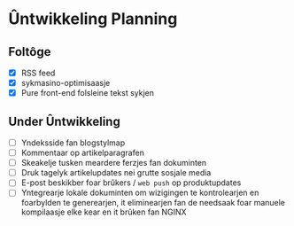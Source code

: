 # Ûntwikkeling Planning

## Foltôge

- [x] RSS feed
- [x] sykmasino-optimisaasje
- [x] Pure front-end folsleine tekst sykjen

## Under Ûntwikkeling

- [ ] Yndeksside fan blogstylmap
- [ ] Kommentaar op artikelparagrafen
- [ ] Skeakelje tusken meardere ferzjes fan dokuminten
- [ ] Druk tagelyk artikelupdates nei grutte sosjale media
- [ ] E-post beskikber foar brûkers / `web push` op produktupdates
- [ ] Yntegrearje lokale dokuminten om wizigingen te kontrolearjen en foarbylden te generearjen, it eliminearjen fan de needsaak foar manuele kompilaasje elke kear en it brûken fan NGINX